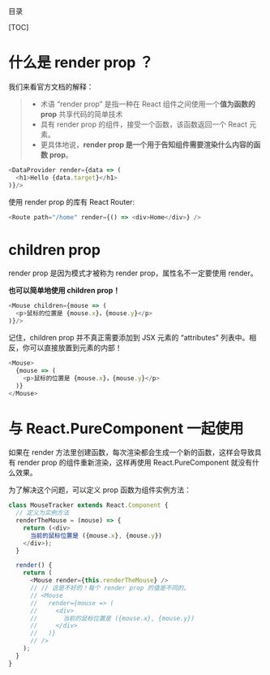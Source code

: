 目录

[TOC]

# 什么是 render prop ？
我们来看官方文档的解释：
>- 术语 “render prop” 是指一种在 React 组件之间使用一个**值为函数的 prop** 共享代码的简单技术
>- 具有 render prop 的组件，接受一个函数，该函数返回一个 React 元素。
>- 更具体地说，**render prop 是一个用于告知组件需要渲染什么内容的函数 prop**。


```js
<DataProvider render={data => (
  <h1>Hello {data.target}</h1>
)}/>
```


使用 render prop 的库有 React Router:
```js
<Route path="/home" render={() => <div>Home</div>} />
```

# children prop
render prop 是因为模式才被称为 render prop，属性名不一定要使用 render。

**也可以简单地使用 children prop！**
```js
<Mouse children={mouse => (
  <p>鼠标的位置是 {mouse.x}，{mouse.y}</p>
)}/>
```

记住，children prop 并不真正需要添加到 JSX 元素的 “attributes” 列表中。相反，你可以直接放置到元素的内部！
```js
<Mouse>
  {mouse => (
    <p>鼠标的位置是 {mouse.x}，{mouse.y}</p>
  )}
</Mouse>
```


# 与 React.PureComponent 一起使用
如果在 render 方法里创建函数，每次渲染都会生成一个新的函数，这样会导致具有 render prop 的组件重新渲染，这样再使用 React.PureComponent 就没有什么效果。

为了解决这个问题，可以定义 prop 函数为组件实例方法：

```js
class MouseTracker extends React.Component {
  // 定义为实例方法
  renderTheMouse = (mouse) => {
    return (<div>
      当前的鼠标位置是 ({mouse.x}, {mouse.y})
    </div>);
  }

  render() {
    return (
      <Mouse render={this.renderTheMouse} />
      // // 这是不好的！每个 render prop 的值是不同的。
      // <Mouse
      //   render={mouse => (
      //     <div>
      //       当前的鼠标位置是 ({mouse.x}, {mouse.y})
      //     </div>
      //   )}
      // />
    );
  }
}
```

